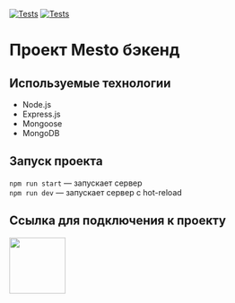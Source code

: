 [![Tests](../../actions/workflows/tests-13-sprint.yml/badge.svg)](../../actions/workflows/tests-13-sprint.yml) [![Tests](../../actions/workflows/tests-14-sprint.yml/badge.svg)](../../actions/workflows/tests-14-sprint.yml)
# Проект Mesto бэкенд


## Используемые технологии

* Node.js
* Express.js
* Mongoose
* MongoDB

## Запуск проекта

`npm run start` — запускает сервер   
`npm run dev` — запускает сервер с hot-reload

## Ссылка для подключения к проекту

[<img src="https://fishinghunting.ru/upload/medialibrary/4c7/8gsdkd1kjguy34n5y7mjq6wxi9xbtfsq.gif" width="100"/>](https://github.com/Dmitry-Rusinov/express-mesto-gha)
